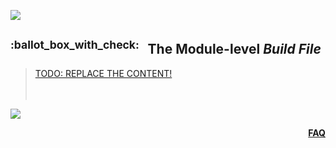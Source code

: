 ![](https://via.placeholder.com/1024x1.png/0078D7/0078D7/text=+)<!--1px blue line-->
<!-- The Module-level Build File -->
<h2><sup>:ballot_box_with_check:&ensp;</sup>
  The Module-level <b><i>Build File</i></b>
</h2>
<blockquote>
<span><!-- leave the next line blank -->

[TODO: REPLACE THE CONTENT!](https://www.google.com/search?q=what+is+the+meaning+of+life%3F)<!--TODO: REPLACE THE CONTENT!-->
</span>  
  <br/><br/>
</blockquote>

![](https://via.placeholder.com/1024x1.png/0078D7/0078D7/text=+)<!--1px blue line-->
<p align="right"><a href="/../../#--------------questionfaq----------"><b>FAQ</b></a></p>
